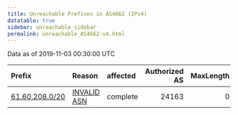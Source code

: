 ```yaml
---
title: Unreachable Prefixes in AS4662 (IPv4)
datatable: true
sidebar: unreachable_sidebar
permalink: unreachable_AS4662-v4.html
---
```


Data as of 2019-11-03 00:30:00 UTC


<div class="datatable-begin"></div>

| Prefix                                                 | Reason                                                                                               | affected   |   Authorized AS |   MaxLength | Anchor                                       |   unreachable /24s |
|:-------------------------------------------------------|:-----------------------------------------------------------------------------------------------------|:-----------|----------------:|------------:|:---------------------------------------------|-------------------:|
| [61.60.208.0/20](https://stat.ripe.net/61.60.208.0/20) | [INVALID ASN](https://rpki-validator.ripe.net/announcement-preview?asn=AS4662&prefix=61.60.208.0/20) | complete   |           24163 |           0 | [APNIC](unreachable_APNIC_RPKI_Root-v4.html) |                 16 |

<div class="datatable-end"></div>